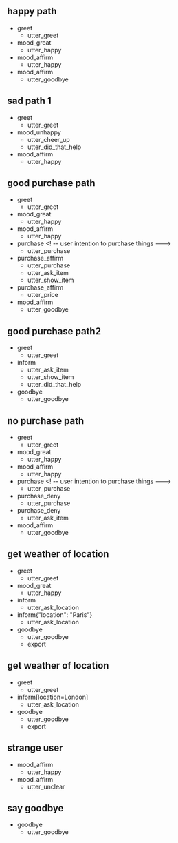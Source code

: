 
## happy path               <!-- name of the story - just for debugging -->
* greet              
  - utter_greet
* mood_great               <!-- user utterance, in format intent[entities] -->
  - utter_happy
* mood_affirm
  - utter_happy
* mood_affirm
  - utter_goodbye
  
  
## sad path 1               <!-- this is already the start of the next story -->
* greet
  - utter_greet             <!-- action the bot should execute -->
* mood_unhappy
  - utter_cheer_up
  - utter_did_that_help
* mood_affirm
  - utter_happy

## good purchase path               <!-- name of the story - for making purchase-->
* greet              
  - utter_greet
* mood_great               <!-- user utterance, in format intent[entities] -->
  - utter_happy
* mood_affirm
  - utter_happy
* purchase                  <! -- user intention to purchase things --->
  - utter_purchase  
* purchase_affirm           <!-- user utterance, in format intent[entities] -->
  - utter_purchase
  - utter_ask_item
  - utter_show_item
* purchase_affirm
  - utter_price
* mood_affirm
  - utter_goodbye
  
## good purchase path2
* greet              
  - utter_greet
* inform                    <!-- user utterance, in format intent[entities] -->
  - utter_ask_item
  - utter_show_item
  - utter_did_that_help
* goodbye
    - utter_goodbye

## no purchase path               <!-- name of the story - for making purchase-->
* greet              
  - utter_greet
* mood_great               <!-- user utterance, in format intent[entities] -->
  - utter_happy
* mood_affirm
  - utter_happy
* purchase                  <! -- user intention to purchase things --->
  - utter_purchase  
* purchase_deny           <!-- user utterance, in format intent[entities] -->
  - utter_purchase
* purchase_deny
  - utter_ask_item
* mood_affirm
  - utter_goodbye
  
  
## get weather of location
* greet
  - utter_greet
* mood_great               <!-- user utterance, in format intent[entities] -->
  - utter_happy
* inform
  - utter_ask_location
* inform{"location": "Paris"}
  - utter_ask_location
* goodbye
    - utter_goodbye
    - export
    
## get weather of location
* greet
    - utter_greet
* inform[location=London]
    - utter_ask_location
* goodbye
    - utter_goodbye
    - export
  
  
## strange user
* mood_affirm
  - utter_happy
* mood_affirm
  - utter_unclear

## say goodbye
* goodbye
  - utter_goodbye

